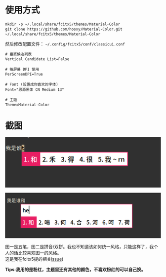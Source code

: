 # 使用方式
```
mkdir -p ~/.local/share/fcitx5/themes/Material-Color
git clone https://github.com/hosxy/Material-Color.git ~/.local/share/fcitx5/themes/Material-Color
```

然后修改配置文件： `~/.config/fcitx5/conf/classicui.conf`

```
# 垂直候选列表
Vertical Candidate List=False

# 按屏幕 DPI 使用
PerScreenDPI=True

# Font (设置成你喜欢的字体)
Font="思源黑体 CN Medium 13"

# 主题
Theme=Material-Color
```

# 截图

![Screenshot](./screenshot-1.png)

![Screenshot](./screenshot-2.png)

图一是五笔，图二是拼音/双拼。我也不知道该如何统一风格，只能这样了，我个人的话比较喜欢图一的风格。<br>
这是我在fcitx5提的相关[issue](https://github.com/fcitx/fcitx5-chinese-addons/issues/3))

**Tips:我用的是粉红，主题里还有其他的颜色，不喜欢粉红的可以自己换。**
